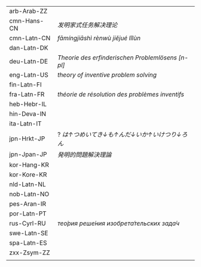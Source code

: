 | | |
|-|-|
| arb-Arab-ZZ |  |
| cmn-Hans-CN | _发明家式任务解决理论_ |
| cmn-Latn-CN | _fāmíngjiāshì rènwù jiějué lǐlùn_ |
| dan-Latn-DK |  |
| deu-Latn-DE | _Theorie des erfinderischen Problemlösens [n-pl]_ |
| eng-Latn-US | _theory of inventive problem solving_ |
| fin-Latn-FI |  |
| fra-Latn-FR | _théorie de résolution des problèmes inventifs_ |
| heb-Hebr-IL |  |
| hin-Deva-IN |  |
| ita-Latn-IT |  |
| jpn-Hrkt-JP | ? _は↑つめいてき↓も↑んだ↓いか↑いけつり↓ろん_ |
| jpn-Jpan-JP | _発明的問題解決理論_ |
| kor-Hang-KR |  |
| kor-Kore-KR |  |
| nld-Latn-NL |  |
| nob-Latn-NO |  |
| pes-Aran-IR |  |
| por-Latn-PT |  |
| rus-Cyrl-RU | _тео́рия реше́ния изобрета́тельских зада́ч_ |
| swe-Latn-SE |  |
| spa-Latn-ES |  |
| zxx-Zsym-ZZ |  |
|  |  |

